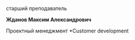 старший преподаватель



**Жданов Максим Александрович**

Проектный менеджмент
	*Сustomer development